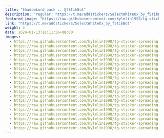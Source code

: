 ```yaml
---
title: "ShadowLord pack :: @fStikBot"
description: "regular: https://t.me/addstickers/SelectWhiteOx_by_fStikBot"
featured_image: "https://raw.githubusercontent.com/kylelin1998/tg-sticker-spreading-worldwide-images/main/img/8712996c-4e89-4efe-b200-3c47a51633fa.jpg"
link: "https://t.me/addstickers/SelectWhiteOx_by_fStikBot"
weight: 3
date: 2024-01-13T16:11:56+08:00
images:
  - https://raw.githubusercontent.com/kylelin1998/tg-sticker-spreading-worldwide-images/main/img/8712996c-4e89-4efe-b200-3c47a51633fa.jpg
  - https://raw.githubusercontent.com/kylelin1998/tg-sticker-spreading-worldwide-images/main/img/d75a069a-4890-4b6a-971e-2dd5f7a927cc.jpg
  - https://raw.githubusercontent.com/kylelin1998/tg-sticker-spreading-worldwide-images/main/img/23f5de7b-94ed-4563-aa03-ace1650f3883.jpg
  - https://raw.githubusercontent.com/kylelin1998/tg-sticker-spreading-worldwide-images/main/img/9f0dbf2b-7a52-44cd-aa01-ac306bb549b2.jpg
  - https://raw.githubusercontent.com/kylelin1998/tg-sticker-spreading-worldwide-images/main/img/7842cb4a-cd27-46ae-8e9d-96e1dd372f77.jpg
  - https://raw.githubusercontent.com/kylelin1998/tg-sticker-spreading-worldwide-images/main/img/fdef52ff-4152-4587-aa30-ac4b197f8909.jpg
  - https://raw.githubusercontent.com/kylelin1998/tg-sticker-spreading-worldwide-images/main/img/9cd345ea-ad0c-40e7-a329-3006175a36e2.jpg
  - https://raw.githubusercontent.com/kylelin1998/tg-sticker-spreading-worldwide-images/main/img/3e5cdee9-7259-4477-a08a-1c35d1fd3c74.jpg
  - https://raw.githubusercontent.com/kylelin1998/tg-sticker-spreading-worldwide-images/main/img/5aa59269-40f6-4f2a-8863-0709eb3dc679.jpg
  - https://raw.githubusercontent.com/kylelin1998/tg-sticker-spreading-worldwide-images/main/img/27f64d5e-97a4-47cd-a138-e0d8a57d0a16.jpg
  - https://raw.githubusercontent.com/kylelin1998/tg-sticker-spreading-worldwide-images/main/img/72b6842d-5bd9-4502-8f0c-ea49ece86d85.jpg
  - https://raw.githubusercontent.com/kylelin1998/tg-sticker-spreading-worldwide-images/main/img/e6336679-6fe4-429a-9879-b2fca6945aba.jpg
  - https://raw.githubusercontent.com/kylelin1998/tg-sticker-spreading-worldwide-images/main/img/7aba9777-450f-421e-a9f8-30658e51ab23.jpg
  - https://raw.githubusercontent.com/kylelin1998/tg-sticker-spreading-worldwide-images/main/img/9a0aa9e3-bb84-4e58-9a00-62d7639df0fc.jpg
  - https://raw.githubusercontent.com/kylelin1998/tg-sticker-spreading-worldwide-images/main/img/4e19d470-f5c3-45e1-bbef-51354d7d12b0.jpg
  - https://raw.githubusercontent.com/kylelin1998/tg-sticker-spreading-worldwide-images/main/img/62e58f3d-8d57-401d-bae7-a6a9c70cf28f.jpg
  - https://raw.githubusercontent.com/kylelin1998/tg-sticker-spreading-worldwide-images/main/img/b6f5da5f-3aaa-4e68-b488-0b71e4a05965.jpg
  - https://raw.githubusercontent.com/kylelin1998/tg-sticker-spreading-worldwide-images/main/img/be267887-0863-4907-96ab-065fe2bab7b1.jpg
  - https://raw.githubusercontent.com/kylelin1998/tg-sticker-spreading-worldwide-images/main/img/27321701-d9d6-4970-b58f-a169951859f8.jpg
  - https://raw.githubusercontent.com/kylelin1998/tg-sticker-spreading-worldwide-images/main/img/b25892aa-5fff-466b-a21d-bddbc819c802.jpg
---
```

